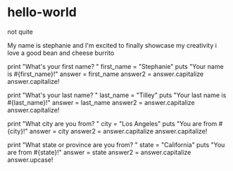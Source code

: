 # hello-world
not quite

My name is stephanie and I'm excited to finally showcase my creativity
i love a good bean and cheese burrito

print "What's your first name? "
first_name = "Stephanie"
puts "Your name is #{first_name}!"
answer = first_name
answer2 = answer.capitalize
answer.capitalize!

print "What's your last name? "
last_name = "Tilley"
puts "Your last name is #{last_name}!"
answer = last_name
answer2 = answer.capitalize
answer.capitalize!

print "What city are you from? "
city = "Los Angeles"
puts "You are from #{city}!"
answer = city
answer2 = answer.capitalize
answer.capitalize!

print "What state or province are you from? "
state = "California"
puts "You are from #{state}!"
answer = state
answer2 = answer.capitalize
answer.upcase!
